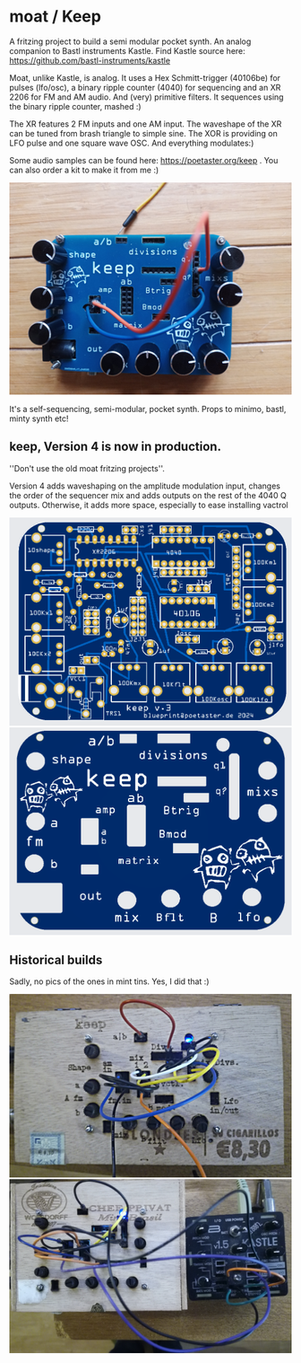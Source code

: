 # moat / Keep

A fritzing project to build a semi modular pocket synth. An analog companion to Bastl instruments Kastle. 
Find Kastle source here: https://github.com/bastl-instruments/kastle 

Moat, unlike Kastle, is analog. It uses a Hex Schmitt-trigger (40106be) for pulses (lfo/osc), a binary ripple counter (4040) for sequencing and an XR 2206 for FM and AM audio. And (very) primitive filters. It sequences using the binary ripple counter, mashed :) 

The XR features 2 FM inputs and one AM input. The waveshape of the XR can be tuned from brash triangle to simple sine. The XOR is providing on LFO pulse and one square wave OSC. And everything modulates:)

Some audio samples can be found here: https://poetaster.org/keep . You can also order a kit to make it from me :)

![v4 keep](keep_wired_1.jpg)

It's a self-sequencing, semi-modular, pocket synth. Props to minimo, bastl, minty synth etc!

## keep, Version 4 is now in production. 

''Don't use the old moat fritzing projects''.

Version 4 adds waveshaping on the amplitude modulation input, changes the order of the sequencer mix and adds outputs on the rest of the 4040 Q outputs. Otherwise, it adds more space, especially to ease installing vactrol


![PCB view](keepV4pcb.png)
![PCB toppanel](keepV4TopPanel.png)


## Historical builds

Sadly, no pics of the ones in mint tins. Yes, I did that :)

![Cigarbox prototype laser cut with etched lettering](keep_v3.jpg)
![Cigarbox prototype with kastle](keepv3-chef-kastle.jpg)
